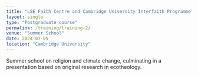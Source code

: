 ```yaml
---
title: "LSE Faith Centre and Cambridge University Interfaith Programme"
layout: single
type: "Postgraduate course"
permalink: /training/training-2/
venue: "Summer School"
date: 2024-07-05
location: "Cambridge University"
---
```


Summer school on religion and climate change, culminating in a presentation based on original research in ecotheology. 
